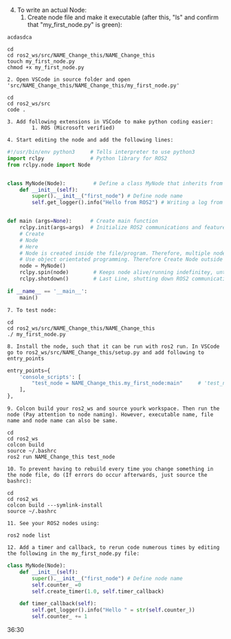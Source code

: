 
4.  To write an actual Node:
	1. Create node file and make it executable (after this, "ls" and confirm that "my_first_node.py" is green):

```Bas
acdasdca
```




```Shell
cd
cd ros2_ws/src/NAME_Change_this/NAME_Change_this
touch my_first_node.py
chmod +x my_first_node.py
```
 

	2. Open VSCode in source folder and open 'src/NAME_Change_this/NAME_Change_this/my_first_node.py'


```Shell
cd 
cd ros2_ws/src
code .
```
	3. Add following extensions in VSCode to make python coding easier:
			1. ROS (Microsoft verified)

	4. Start editing the node and add the following lines:

```Python
#!/usr/bin/env python3     # Tells interpreter to use python3
import rclpy               # Python library for ROS2
from rclpy.node import Node


class MyNode(Node):         # Define a class MyNode that inherits from the node that is from rclpy.node. Class therefore has access to all functionalities of ROS2
	def __init__(self):
		super().__init__("first_node") # Define node name
		self.get_logger().info("Hello from ROS2") # Writing a log from ROS2


def main (args=None):      # Create main function
	rclpy.init(args=args)  # Initialize ROS2 communications and features. Arguments for init function are same as argusments from the main
	# Create
	# Node
	# Here
	# Node is created inside the file/program. Therefore, multiple nodes can be run from the same program.
	# Use object orientated programming. Therefore Create Node outside main and call it
	node = MyNode()
	rclpy.spin(node)        # Keeps node alive/running indefinitey, until ctrl+c
	rclpy.shotdown()        # Last Line, shutting down ROS2 communications

if __name__ == '__main__':
	main()
```

	7. To test node:
```Shell
cd
cd ros2_ws/src/NAME_Change_this/NAME_Change_this
./ my_first_node.py
```

	8. Install the node, such that it can be run with ros2 run. In VSCode go to ros2_ws/src/NAME_Change_this/setup.py and add following to entry_points
```Python
entry_points={
	'console_scripts': [
		"test_node = NAME_Change_this.my_first_node:main"     # 'test_node' is executable name
	],
},
```

	9. Colcon build your ros2_ws and source yourk workspace. Then run the node (Pay attention to node naming). However, executable name, file name and node name can also be same.
```Shell
cd
cd ros2_ws
colcon build
source ~/.bashrc
ros2 run NAME_Change_this test_node
```

	10. To prevent having to rebuild every time you change something in the node file, do (If errors do occur afterwards, just source the bashrc):
```Shell
cd
cd ros2_ws
colcon build ---symlink-install
source ~/.bashrc
```

	11. See your ROS2 nodes using:
```Shell
ros2 node list
```

	12. Add a timer and callback, to rerun code numerous times by editing the following in the my_first_node.py file:

```Python
class MyNode(Node):
	def __init__(self):
		super().__init__("first_node") # Define node name
		self.counter_ =0
		self.create_timer(1.0, self.timer_callback)

	def timer_callback(self):
		self.get_logger().info("Hello " = str(self.counter_))
		self.counter_ += 1
```





36:30